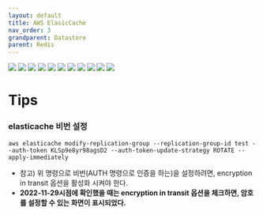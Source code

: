 ```yaml
---
layout: default
title: AWS ElasicCache
nav_order: 3
grandparent: Datastore
parent: Redis
---
```



![](/images/datastore/redis/elastic-cache-01.png)
![](/images/datastore/redis/elastic-cache-02.png)
![](/images/datastore/redis/elastic-cache-03.png)
![](/images/datastore/redis/elastic-cache-04.png)
![](/images/datastore/redis/elastic-cache-05.png)
![](/images/datastore/redis/elastic-cache-06.png)
![](/images/datastore/redis/elastic-cache-07.png)
![](/images/datastore/redis/elastic-cache-08.png)
![](/images/datastore/redis/elastic-cache-09.png)
![](/images/datastore/redis/elastic-cache-10.png)
![](/images/datastore/redis/elastic-cache-11.png)


# Tips

### elasticache 비번 설정

```
aws elasticache modify-replication-group --replication-group-id test --auth-token KLSp9e8yr98agsD2 --auth-token-update-strategy ROTATE --apply-immediately
```

 * 참고) 위 명령으로 비번(AUTH 명령으로 인증을 하는)을 설정하려면, encryption in transit 옵션을 활성화 시켜야 한다.
 * **2022-11-29시점에 확인했을 때는 encryption in transit 옵션을 체크하면, 암호를 설정할 수 있는 화면이 표시되었다.**
